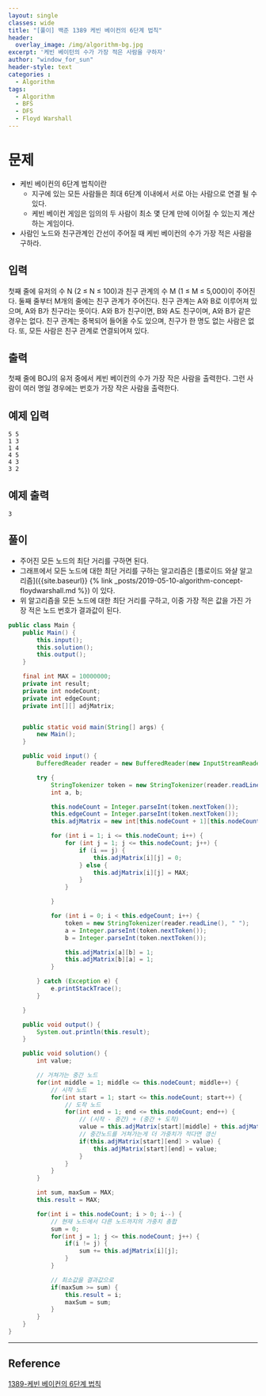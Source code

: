 ```yaml
--- 
layout: single
classes: wide
title: "[풀이] 백준 1389 케빈 베이컨의 6단계 법칙"
header:
  overlay_image: /img/algorithm-bg.jpg
excerpt: '케빈 베이턴의 수가 가장 적은 사람을 구하자'
author: "window_for_sun"
header-style: text
categories :
  - Algorithm
tags:
  - Algorithm
  - BFS
  - DFS
  - Floyd Warshall
---  
```


# 문제
- 케빈 베이컨의 6단계 법칙이란
	- 지구에 있는 모든 사람들은 최대 6단계 이내에서 서로 아는 사람으로 연결 될 수 있다.
	- 케빈 베이컨 게임은 임의의 두 사람이 최소 몇 단계 만에 이어질 수 있는지 계산하는 게임이다.
- 사람인 노드와 친구관계인 간선이 주어질 때 케빈 베이컨의 수가 가장 적은 사람을 구하라.

## 입력
첫째 줄에 유저의 수 N (2 ≤ N ≤ 100)과 친구 관계의 수 M (1 ≤ M ≤ 5,000)이 주어진다. 둘째 줄부터 M개의 줄에는 친구 관계가 주어진다. 친구 관계는 A와 B로 이루어져 있으며, A와 B가 친구라는 뜻이다. A와 B가 친구이면, B와 A도 친구이며, A와 B가 같은 경우는 없다. 친구 관계는 중복되어 들어올 수도 있으며, 친구가 한 명도 없는 사람은 없다. 또, 모든 사람은 친구 관계로 연결되어져 있다.

## 출력
첫째 줄에 BOJ의 유저 중에서 케빈 베이컨의 수가 가장 작은 사람을 출력한다. 그런 사람이 여러 명일 경우에는 번호가 가장 작은 사람을 출력한다.

## 예제 입력

```
5 5
1 3
1 4
4 5
4 3
3 2
```  

## 예제 출력

```
3
```  

## 풀이
- 주어진 모든 노드의 최단 거리를 구하면 된다.
- 그래프에서 모든 노드에 대한 최단 거리를 구하는 알고리즘은 [플로이드 와샬 알고리즘]({{site.baseurl}} {% link _posts/2019-05-10-algorithm-concept-floydwarshall.md %}) 이 있다.
- 위 알고리즘을 모든 노드에 대한 최단 거리를 구하고, 이중 가장 적은 값을 가진 가장 적은 노드 번호가 결과값이 된다.

```java
public class Main {
    public Main() {
        this.input();
        this.solution();
        this.output();
    }

    final int MAX = 10000000;
    private int result;
    private int nodeCount;
    private int edgeCount;
    private int[][] adjMatrix;


    public static void main(String[] args) {
        new Main();
    }

    public void input() {
        BufferedReader reader = new BufferedReader(new InputStreamReader(System.in));

        try {
            StringTokenizer token = new StringTokenizer(reader.readLine(), " ");
            int a, b;

            this.nodeCount = Integer.parseInt(token.nextToken());
            this.edgeCount = Integer.parseInt(token.nextToken());
            this.adjMatrix = new int[this.nodeCount + 1][this.nodeCount + 1];

            for (int i = 1; i <= this.nodeCount; i++) {
                for (int j = 1; j <= this.nodeCount; j++) {
                    if (i == j) {
                        this.adjMatrix[i][j] = 0;
                    } else {
                        this.adjMatrix[i][j] = MAX;
                    }
                }

            }

            for (int i = 0; i < this.edgeCount; i++) {
                token = new StringTokenizer(reader.readLine(), " ");
                a = Integer.parseInt(token.nextToken());
                b = Integer.parseInt(token.nextToken());

                this.adjMatrix[a][b] = 1;
                this.adjMatrix[b][a] = 1;
            }

        } catch (Exception e) {
            e.printStackTrace();
        }

    }

    public void output() {
        System.out.println(this.result);
    }

    public void solution() {
        int value;

        // 거쳐가는 중간 노드
        for(int middle = 1; middle <= this.nodeCount; middle++) {
            // 시작 노드
            for(int start = 1; start <= this.nodeCount; start++) {
                // 도착 노드
                for(int end = 1; end <= this.nodeCount; end++) {
                    // (시작 - 중간) + (중간 + 도착)
                    value = this.adjMatrix[start][middle] + this.adjMatrix[middle][end];
                    // 중간노드를 거쳐가는게 더 가중치가 적다면 갱신
                    if(this.adjMatrix[start][end] > value) {
                        this.adjMatrix[start][end] = value;
                    }
                }
            }
        }

        int sum, maxSum = MAX;
        this.result = MAX;

        for(int i = this.nodeCount; i > 0; i--) {
            // 현재 노드에서 다른 노드까지의 가중치 총합
            sum = 0;
            for(int j = 1; j <= this.nodeCount; j++) {
                if(i != j) {
                    sum += this.adjMatrix[i][j];
                }
            }

            // 최소값을 결과값으로
            if(maxSum >= sum) {
                this.result = i;
                maxSum = sum;
            }
        }
    }
}
```  

---
## Reference
[1389-케빈 베이컨의 6단계 법칙](https://www.acmicpc.net/problem/1389)  
